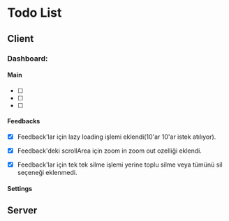 # Todo List


## Client


### Dashboard:

#### Main
- [ ] 
- [ ] 
- [ ] 

#### Feedbacks

- [x] Feedback'lar için lazy loading işlemi eklendi(10'ar 10'ar istek atılıyor).
- [x] Feedback'deki scrollArea için zoom in zoom out ozelliği eklendi.
- [x] Feedback'lar için tek tek silme işlemi yerine toplu silme veya tümünü sil seçeneği eklenmedi.


#### Settings



## Server
